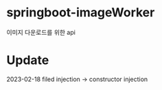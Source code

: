 # springboot-imageWorker
이미지 다운로드를 위한 api

# Update
2023-02-18 filed injection -> constructor injection
